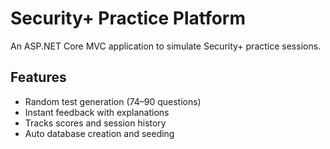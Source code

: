 # Security+ Practice Platform

An ASP.NET Core MVC application to simulate Security+ practice sessions.

## Features
- Random test generation (74–90 questions)
- Instant feedback with explanations
- Tracks scores and session history
- Auto database creation and seeding
